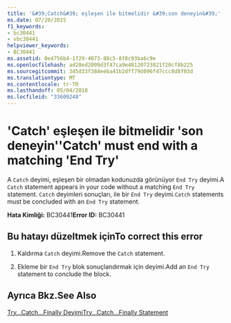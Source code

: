 ```yaml
---
title: '&#39;Catch&#39; eşleşen ile bitmelidir &#39;son deneyin&#39;'
ms.date: 07/20/2015
f1_keywords:
- bc30441
- vbc30441
helpviewer_keywords:
- BC30441
ms.assetid: 0e4756b4-1f29-4073-88c5-8f8c93ba6c9e
ms.openlocfilehash: ad28ed2009d3f47ca9e48120723821f20cf8b225
ms.sourcegitcommit: 3d5d33f384eeba41b2dff79d096f47ccc8d8f03d
ms.translationtype: MT
ms.contentlocale: tr-TR
ms.lasthandoff: 05/04/2018
ms.locfileid: "33609248"
---
```

# <a name="39catch39-must-end-with-a-matching-39end-try39"></a><span data-ttu-id="7b6a9-102">&#39;Catch&#39; eşleşen ile bitmelidir &#39;son deneyin&#39;</span><span class="sxs-lookup"><span data-stu-id="7b6a9-102">&#39;Catch&#39; must end with a matching &#39;End Try&#39;</span></span>
<span data-ttu-id="7b6a9-103">A `Catch` deyimi, eşleşen bir olmadan kodunuzda görünüyor `End Try` deyimi.</span><span class="sxs-lookup"><span data-stu-id="7b6a9-103">A `Catch` statement appears in your code without a matching `End Try` statement.</span></span> <span data-ttu-id="7b6a9-104">`Catch` deyimleri sonuçları, ile bir `End Try` deyimi.</span><span class="sxs-lookup"><span data-stu-id="7b6a9-104">`Catch` statements must be concluded with an `End Try` statement.</span></span>  
  
 <span data-ttu-id="7b6a9-105">**Hata Kimliği:** BC30441</span><span class="sxs-lookup"><span data-stu-id="7b6a9-105">**Error ID:** BC30441</span></span>  
  
## <a name="to-correct-this-error"></a><span data-ttu-id="7b6a9-106">Bu hatayı düzeltmek için</span><span class="sxs-lookup"><span data-stu-id="7b6a9-106">To correct this error</span></span>  
  
1.  <span data-ttu-id="7b6a9-107">Kaldırma `Catch` deyimi.</span><span class="sxs-lookup"><span data-stu-id="7b6a9-107">Remove the `Catch` statement.</span></span>  
  
2.  <span data-ttu-id="7b6a9-108">Ekleme bir `End Try` blok sonuçlandırmak için deyimi.</span><span class="sxs-lookup"><span data-stu-id="7b6a9-108">Add an `End Try` statement to conclude the block.</span></span>  
  
## <a name="see-also"></a><span data-ttu-id="7b6a9-109">Ayrıca Bkz.</span><span class="sxs-lookup"><span data-stu-id="7b6a9-109">See Also</span></span>  
 [<span data-ttu-id="7b6a9-110">Try...Catch...Finally Deyimi</span><span class="sxs-lookup"><span data-stu-id="7b6a9-110">Try...Catch...Finally Statement</span></span>](../../visual-basic/language-reference/statements/try-catch-finally-statement.md)  
 
